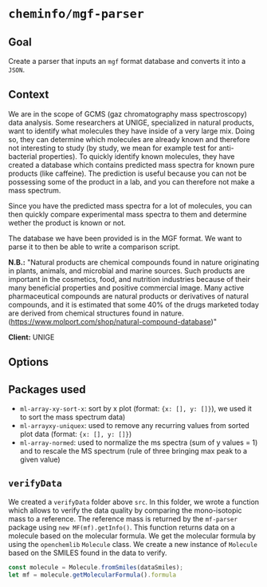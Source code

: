 # `cheminfo/mgf-parser`

## Goal

Create a parser that inputs an `mgf` format database and converts it into a `JSON`.

## Context
We are in the scope of GCMS (gaz chromatography mass spectroscopy) data analysis. Some researchers at UNIGE, specialized in natural products, want to identify what molecules they have inside of a very large mix. Doing so, they can determine which molecules are already known and therefore not interesting to study (by study, we mean for example test for anti-bacterial properties). To quickly identify known molecules, they have created a database which contains predicted mass spectra for known pure products (like caffeine). The prediction is useful because you can not be possessing some of the product in a lab, and you can therefore not make a mass spectrum.

Since you have the predicted mass spectra for a lot of molecules, you can then quickly compare experimental mass spectra to them and determine wether the product is known or not.

The database we have been provided is in the MGF format. We want to parse it to then be able to write a comparison script.

**N.B.:** "Natural products are chemical compounds found in nature originating in plants, animals, and microbial and marine sources. Such products are important in the cosmetics, food, and nutrition industries because of their many beneficial properties and positive commercial image. Many active pharmaceutical compounds are natural products or derivatives of natural compounds, and it is estimated that some 40% of the drugs marketed today are derived from chemical structures found in nature. (https://www.molport.com/shop/natural-compound-database)"

**Client:** UNIGE

## Options

## Packages used

- `ml-array-xy-sort-x`: sort by x plot (format: `{x: [], y: []}`), we used it to sort the mass spectrum data)
- `ml-arrayxy-uniquex`: used to remove any recurring values from sorted plot data (format: `{x: [], y: []}`)
- `ml-array-normed`: used to normalize the ms spectra (sum of y values = 1) and to rescale the MS spectrum (rule of three bringing max peak to a given value)

## `verifyData`

We created a `verifyData` folder above `src`. In this folder, we wrote a function which allows to verify the data quality by comparing the mono-isotopic mass to a reference. The reference mass is returned by the `mf-parser` package using `new MF(mf).getInfo()`. This function returns data on a molecule based on the molecular formula. We get the molecular formula by using the `openchemlib` `Molecule` class. We create a new instance of `Molecule` based on the SMILES found in the data to verify.

```js
const molecule = Molecule.fromSmiles(dataSmiles);
let mf = molecule.getMolecularFormula().formula
```
